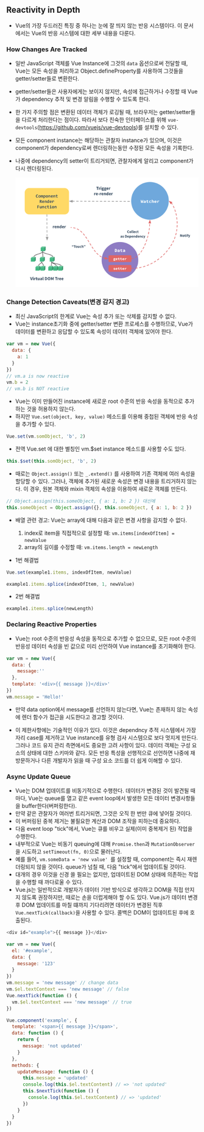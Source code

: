 ## Reactivity in Depth

* Vue의 가장 두드러진 특징 중 하나는 눈에 잘 띄지 않는 반응 시스템이다. 이 문서에서는 Vue의 반응 시스템에 대한 세부 내용을 다룬다.

### How Changes Are Tracked
* 일반 JavaScript 객체를 Vue Instance에 그것의 ```data``` 옵션으로써 전달할 때, Vue는 모든 속성을 처리하고 Object.defineProperty를 사용하여 그것들을 getter/setter들로 변환한다.
* getter/setter들은 사용자에게는 보이지 않지만, 속성에 접근하거나 수정할 때 Vue가 dependency 추적 및 변경 알림을 수행할 수 있도록 한다.
* 한 가지 주의할 점은 변환된 데이터 객체가 로깅될 때, 브라우저는 getter/setter들을 다르게 처리한다는 점이다. 따라서 보다 친숙한 인터페이스를 위해 ```vue-devtools```(https://github.com/vuejs/vue-devtools)를 설치할 수 있다.

* 모든 component instance는 해당하는 관찰자 instance가 있으며, 이것은 component가 dependency로써 렌더링하는동안 수정된 모든 속성을 기록한다.
* 나중에 dependency의 setter이 트리거되면, 관찰자에게 알리고 component가 다시 렌더링된다.

  ![Image](vue-reactivity.PNG)

### Change Detection Caveats(변경 감지 경고)
* 최신 JavaScript의 한계로 Vue는 속성 추가 또는 삭제를 감지할 수 없다.
* Vue는 instance초기화 중에 getter/setter 변환 프로세스를 수행하므로, Vue가 데이터를 변환하고 응답할 수 있도록 속성이 데이터 객체에 있어야 한다.
```js
var vm = new Vue({
  data: {
    a: 1
  }
})
// vm.a is now reactive
vm.b = 2
// vm.b is NOT reactive
```
* Vue는 이미 만들어진 instance에 새로운 root 수준의 반응 속성을 동적으로 추가하는 것을 허용하지 않는다.
* 하지만 ```Vue.set(object, key, value)``` 메소드를 이용해 중첩된 객체에 반응 속성을 추가할 수 있다.
```js
Vue.set(vm.somObject, 'b', 2)
```
* 전역 Vue.set 에 대한 별칭인 vm.$set instance 메소드를 사용할 수도 있다.
```js
this.$set(this.somObject, 'b', 2)
```
* 때로는 ```Object.assign()``` 또는 ```_.extend()``` 를 사용하여 기존 객체에 여러 속성을 할당할 수 있다. 그러나, 객체에 추가된 새로운 속성은 변경 내용을 트리거하지 않는다. 이 경우, 원본 객체와 mixin 객체의 속성을 이용하여 새로운 객체를 만든다.
```js
// Object.assign(this.someObject, { a: 1, b: 2 }) 대신에
this.someObject = Object.assign({}, this.someObject, { a: 1, b: 2 })
```

* 배열 관련 경고: Vue는 array에 대해 다음과 같은 변경 사항을 감지할 수 없다.
  1. index로 item을 직접적으로 설정할 때: ```vm.items[indexOfItem] = newValue```
  2. array의 길이를 수정할 때: ```vm.items.length = newLength```

* 1번 해결법
```js
Vue.set(example1.items, indexOfItem, newValue)
```
```js
example1.items.splice(indexOfItem, 1, newValue)
```
* 2번 해결법
```js
example1.items.splice(newLength)
```

### Declaring Reactive Properties
* Vue는 root 수준의 반응성 속성을 동적으로 추가할 수 없으므로, 모든 root 수준의 반응성 데이터 속성을 빈 값으로 미리 선언하여 Vue instance를 초기화해야 한다.
```js
var vm = new Vue({
  data: {
    message:''
  },
  template: '<div>{{ message }}</div>'
})
vm.message = 'Hello!'
```
* 만약 data option에서 message를 선언하지 않는다면, Vue는 존재하지 않는 속성에  렌더 함수가 접근을 시도한다고 경고할 것이다.

* 이 제한사항에는 기술적인 이유가 있다. 이것은 dependncy 추적 시스템에서 가장자리 case를 제거하고 Vue instance를 유형 검사 시스템으로 보다 멋지게 만든다. 그러나 코드 유지 관리 측면에서도 중요한 고려 사항이 있다. 데이터 객체는 구성 요소의 상태에 대한 스키마와 같다. 모든 반응 특성을 선행적으로 선언하면 나중에 재방문하거나 다른 개발자가 읽을 때 구성 요소 코드를 더 쉽게 이해할 수 있다.

### Async Update Queue
* Vue는 DOM 업데이트를 비동기적으로 수행한다. 데이터가 변경된 것이 발견될 때마다, Vue는 queue를 열고 같은 event loop에서 발생한 모든  데이터 변경사항들을 buffer한다(버퍼링한다).
* 만약 같은 관찰자가 여러번 트리거되면, 그것은 오직 한 번만 큐에 넣어질 것이다.
* 이 버퍼링된 중복 제거는 불필요한 계산과 DOM 조작을 피하는데 중요하다.
* 다음 event loop "tick"에서, Vue는 큐를 비우고 실제(이미 중복제거 된) 작업을 수행한다.
* 내부적으로 Vue는 비동기 queuing에 대해 ```Promise.then```과 ```MutationObserver```을 시도하고 ```setTimeout(fn, 0)```으로 물러난다.
* 예를 들어, ```vm.someData = 'new value' ```를 설정할 때, component는 즉시 재렌더링되지 않을 것이다. queue가 넘칠 때, 다음 "tick"에서 업데이트될 것이다.
* 대개의 경우 이것을 신경 쓸 필요는 없지만, 업데이트된 DOM 상태에 의존하는 작업을 수행할 때 까다로울 수 있다.
* Vue.js는 일반적으로 개발자가 데이터 기반 방식으로 생각하고 DOM을 직접 만지지 않도록 권장하지만, 때로는 손을 더럽게해야 할 수도 있다. Vue.js가 데이터 변경 후 DOM 업데이트를 마칠 떄까지 기다리려면 데이터가 변경된 직후 ```Vue.nextTick(callback)```을 사용할 수 있다. 콜백은 DOM이 업데이트된 후에 호출된다.
```js
<div id="example">{{ message }}</div>
```
```js
var vm = new Vue({
  el: '#example',
  data: {
    message: '123'
  }
})
vm.message = 'new message' // change data
vm.$el.textContext === 'new message' // false
Vue.nextTick(function () {
  vm.$el.textContext === 'new message' // true
})
```
```js
Vue.component('example', {
  template: '<span>{{ message }}</span>',
  data: function () {
    return {
      message: 'not updated'
    }
  },
  methods: {
    updateMessage: function () {
      this.message = 'updated'
      console.log(this.$el.textContent) // => 'not updated'
      this.$nextTick(function () {
        console.log(this.$el.textContent) // => 'updated'
      })
    }
  }
})
```
